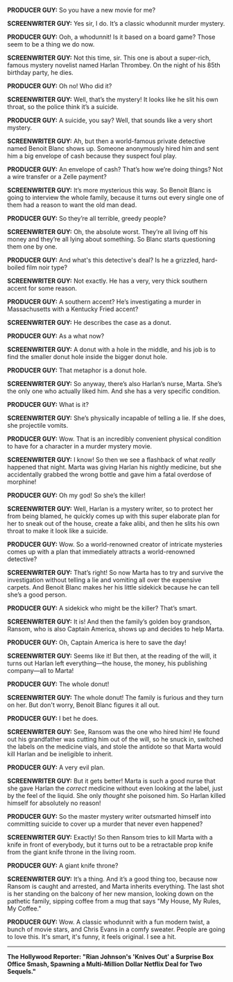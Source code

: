 **PRODUCER GUY:** So you have a new movie for me?

**SCREENWRITER GUY:** Yes sir, I do. It’s a classic whodunnit murder mystery.

**PRODUCER GUY:** Ooh, a whodunnit! Is it based on a board game? Those seem to be a thing we do now.

**SCREENWRITER GUY:** Not this time, sir. This one is about a super-rich, famous mystery novelist named Harlan Thrombey. On the night of his 85th birthday party, he dies.

**PRODUCER GUY:** Oh no! Who did it?

**SCREENWRITER GUY:** Well, that’s the mystery! It looks like he slit his own throat, so the police think it’s a suicide.

**PRODUCER GUY:** A suicide, you say? Well, that sounds like a very short mystery.

**SCREENWRITER GUY:** Ah, but then a world-famous private detective named Benoit Blanc shows up. Someone anonymously hired him and sent him a big envelope of cash because they suspect foul play.

**PRODUCER GUY:** An envelope of cash? That’s how we’re doing things? Not a wire transfer or a Zelle payment?

**SCREENWRITER GUY:** It’s more mysterious this way. So Benoit Blanc is going to interview the whole family, because it turns out every single one of them had a reason to want the old man dead.

**PRODUCER GUY:** So they’re all terrible, greedy people?

**SCREENWRITER GUY:** Oh, the absolute worst. They’re all living off his money and they’re all lying about something. So Blanc starts questioning them one by one.

**PRODUCER GUY:** And what's this detective's deal? Is he a grizzled, hard-boiled film noir type?

**SCREENWRITER GUY:** Not exactly. He has a very, very thick southern accent for some reason.

**PRODUCER GUY:** A southern accent? He’s investigating a murder in Massachusetts with a Kentucky Fried accent?

**SCREENWRITER GUY:** He describes the case as a donut.

**PRODUCER GUY:** As a what now?

**SCREENWRITER GUY:** A donut with a hole in the middle, and his job is to find the smaller donut hole inside the bigger donut hole.

**PRODUCER GUY:** That metaphor is a donut hole.

**SCREENWRITER GUY:** So anyway, there’s also Harlan’s nurse, Marta. She’s the only one who actually liked him. And she has a very specific condition.

**PRODUCER GUY:** What is it?

**SCREENWRITER GUY:** She’s physically incapable of telling a lie. If she does, she projectile vomits.

**PRODUCER GUY:** Wow. That is an incredibly convenient physical condition to have for a character in a murder mystery movie.

**SCREENWRITER GUY:** I know! So then we see a flashback of what *really* happened that night. Marta was giving Harlan his nightly medicine, but she accidentally grabbed the wrong bottle and gave him a fatal overdose of morphine!

**PRODUCER GUY:** Oh my god! So she’s the killer!

**SCREENWRITER GUY:** Well, Harlan is a mystery writer, so to protect her from being blamed, he quickly comes up with this super elaborate plan for her to sneak out of the house, create a fake alibi, and then he slits his own throat to make it look like a suicide.

**PRODUCER GUY:** Wow. So a world-renowned creator of intricate mysteries comes up with a plan that immediately attracts a world-renowned detective?

**SCREENWRITER GUY:** That’s right! So now Marta has to try and survive the investigation without telling a lie and vomiting all over the expensive carpets. And Benoit Blanc makes her his little sidekick because he can tell she’s a good person.

**PRODUCER GUY:** A sidekick who might be the killer? That’s smart.

**SCREENWRITER GUY:** It is! And then the family’s golden boy grandson, Ransom, who is also Captain America, shows up and decides to help Marta.

**PRODUCER GUY:** Oh, Captain America is here to save the day!

**SCREENWRITER GUY:** Seems like it! But then, at the reading of the will, it turns out Harlan left everything—the house, the money, his publishing company—all to Marta!

**PRODUCER GUY:** The whole donut!

**SCREENWRITER GUY:** The whole donut! The family is furious and they turn on her. But don't worry, Benoit Blanc figures it all out.

**PRODUCER GUY:** I bet he does.

**SCREENWRITER GUY:** See, Ransom was the one who hired him! He found out his grandfather was cutting him out of the will, so he snuck in, switched the labels on the medicine vials, and stole the antidote so that Marta would kill Harlan and be ineligible to inherit.

**PRODUCER GUY:** A very evil plan.

**SCREENWRITER GUY:** But it gets better! Marta is such a good nurse that she gave Harlan the *correct* medicine without even looking at the label, just by the feel of the liquid. She only *thought* she poisoned him. So Harlan killed himself for absolutely no reason!

**PRODUCER GUY:** So the master mystery writer outsmarted himself into committing suicide to cover up a murder that never even happened?

**SCREENWRITER GUY:** Exactly! So then Ransom tries to kill Marta with a knife in front of everybody, but it turns out to be a retractable prop knife from the giant knife throne in the living room.

**PRODUCER GUY:** A giant knife throne?

**SCREENWRITER GUY:** It’s a thing. And it’s a good thing too, because now Ransom is caught and arrested, and Marta inherits everything. The last shot is her standing on the balcony of her new mansion, looking down on the pathetic family, sipping coffee from a mug that says "My House, My Rules, My Coffee."

**PRODUCER GUY:** Wow. A classic whodunnit with a fun modern twist, a bunch of movie stars, and Chris Evans in a comfy sweater. People are going to love this. It's smart, it's funny, it feels original. I see a hit.

***

**The Hollywood Reporter: "Rian Johnson's 'Knives Out' a Surprise Box Office Smash, Spawning a Multi-Million Dollar Netflix Deal for Two Sequels."**